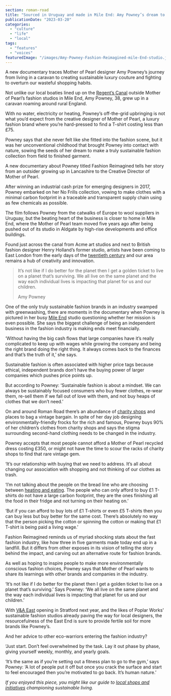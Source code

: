 ```yaml
---
section: roman-road
title: "Sourced in Uruguay and made in Mile End: Amy Powney’s dream to create a sustainable fashion collection"
publicationDate: "2023-03-20"
categories: 
  - "culture"
  - "life"
  - "local"
tags: 
  - "features"
  - "voices"
featuredImage: "/images/Amy-Powney-Fashion-Reimagined-mile-End-studio.jpg"
---
```


A new documentary traces Mother of Pearl designer Amy Powney’s journey from living in a caravan to creating sustainable luxury couture and fighting to overturn our wasteful shopping habits.

Not unlike our local boaties lined up on the [Regent’s Canal](https://romanroadlondon.com/regents-canal-boat-window-photos-rose-palmer/) outside Mother of Pearl’s fashion studios in Mile End, Amy Powney, 38, grew up in a caravan roaming around rural England. 

With no water, electricity or heating, Powney’s off-the-grid upbringing is not what you’d expect from the creative designer of Mother of Pearl, a luxury fashion brand where you’re hard-pressed to find a T-shirt costing less than £75.  

Powney says that she never felt like she fitted into the fashion scene, but it was her unconventional childhood that brought Powney into contact with nature, sowing the seeds of her dream to make a truly sustainable fashion collection from field to finished garment. 

A new documentary about Powney titled Fashion Reimagined tells her story from an outsider growing up in Lancashire to the Creative Director of Mother of Pearl. 

After winning an industrial cash prize for emerging designers in 2017, Powney embarked on her No Frills collection, vowing to make clothes with a minimal carbon footprint in a traceable and transparent supply chain using as few chemicals as possible. 

The film follows Powney from the catwalks of Europe to wool suppliers in Uruguay, but the beating heart of the business is closer to home in Mile End, where the Mother of Pearl team moved five years ago after being pushed out of its studio in Aldgate by high-rise developments and office buildings. 

Found just across the canal from Acme art studios and next to British fashion designer Henry Holland’s former studio, artists have been coming to East London from the early days of the [twentieth century](https://romanroadlondon.com/east-london-group-artists-bow/) and our area remains a hub of creativity and innovation. 

> It’s not like if I do better for the planet then I get a golden ticket to live on a planet that’s surviving. We all live on the same planet and the way each individual lives is impacting that planet for us and our children. 
> 
> Amy Powney

One of the only truly sustainable fashion brands in an industry swamped with greenwashing, there are moments in the documentary when Powney is pictured in her busy [Mile End](https://romanroadlondon.com/mile-end-park-history/) studio questioning whether her mission is even possible. She says the biggest challenge of being an independent business in the fashion industry is making ends meet financially. 

‘Without having the big cash flows that large companies have it’s really complicated to keep up with wages while growing the company and being the right brand doing the right thing. It always comes back to the finances and that’s the truth of it,’ she says.

Sustainable fashion is often associated with higher price tags because ethical, independent brands don’t have the buying power of larger companies which pushes price points up. 

But according to Powney: ‘Sustainable fashion is about a mindset. We can always be sustainably focused consumers who buy fewer clothes, re-wear them, re-sell them if we fall out of love with them, and not buy heaps of clothes that we don’t need.’ 

On and around Roman Road there’s an abundance of [charity shops](https://romanroadlondon.com/best-charity-shops-mile-end-bow-victoria-park/) and places to bag a vintage bargain. In spite of her day job designing environmentally-friendly frocks for the rich and famous, Powney buys 90% of her children’s clothes from charity shops and says the stigma surrounding second-hand clothing needs to be changed in the industry. 

Powney accepts that most people cannot afford a Mother of Pearl recycled dress costing £350, or might not have the time to scour the racks of charity shops to find that rare vintage gem. 

‘It’s our relationship with buying that we need to address. It’s all about changing our association with shopping and not thinking of our clothes as trash. 

‘I’m not talking about the people on the bread line who are choosing between [heating and eating](https://romanroadlondon.com/articles/cost-living/). The people who can only afford to buy £1 T-shirts do not have a large carbon footprint, they are the ones finishing all the food in their fridge and not turning on their heating on.’

‘But if you can afford to buy lots of £1 T-shirts or even £5 T-shirts then you can buy less but buy better for the same cost. There’s absolutely no way that the person picking the cotton or spinning the cotton or making that £1 T-shirt is being paid a living wage.’

Fashion Reimagined reminds us of myriad shocking stats about the fast fashion industry, like how three in five garments made today end up in a landfill. But it differs from other exposes in its vision of telling the story behind the impact, and carving out an alternative route for fashion brands. 

As well as hoping to inspire people to make more environmentally conscious fashion choices, Powney says that Mother of Pearl wants to share its learnings with other brands and companies in the industry.

‘It’s not like if I do better for the planet then I get a golden ticket to live on a planet that’s surviving.’ Says Powney: ‘We all live on the same planet and the way each individual lives is impacting that planet for us and our children.’  

With [V&A East](https://www.vam.ac.uk/info/va-east) opening in Stratford next year, and the likes of Poplar Works' sustainable fashion studios already paving the way for local designers, the resourcefulness of the East End is sure to provide fertile soil for more brands like Powney’s. 

And her advice to other eco-warriors entering the fashion industry? 

‘Just start. Don’t feel overwhelmed by the task. Lay it out phase by phase, giving yourself weekly, monthly, and yearly goals.

‘It’s the same as if you’re setting out a fitness plan to go to the gym,’ says Powney: ‘A lot of people put it off but once you crack the surface and start to feel encouraged then you’re motivated to go back. It’s human nature.’ 

_If you enjoyed this piece, you might like our guide to_ [_local shops and initiatives_](https://romanroadlondon.com/best-sustainable-shops-initiatives/) _championing sustainable living._ 
